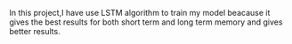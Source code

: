 In this project,I have use LSTM algorithm to train my model beacause it gives the best results for both short term and long term memory and gives better results.
